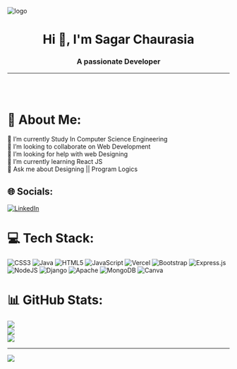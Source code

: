  ![logo](https://github.com/sagarchaurasia176/sagarchaurasia176/blob/main/Passionate%20Learner.png)

<h1 align="center">Hi 👋, I'm Sagar Chaurasia</h1>
<h3 align="center">A passionate  Developer</h3>
<hr>

<br><br>
 # 💫 About Me:
 🔭 I’m currently Study In Computer Science Engineering <br>👯 I’m looking to collaborate on Web Development<br>🤝 I’m looking for help with web Designing<br>🌱 I’m currently learning React JS<br>💬 Ask me about Designing || Program Logics<br>


## 🌐 Socials:
[![LinkedIn](https://img.shields.io/badge/LinkedIn-%230077B5.svg?logo=linkedin&logoColor=white)](https://linkedin.com/in/https://www.linkedin.com/in/sagarchaurasia74/) 

# 💻 Tech Stack:
![CSS3](https://img.shields.io/badge/css3-%231572B6.svg?style=flat&logo=css3&logoColor=white) ![Java](https://img.shields.io/badge/java-%23ED8B00.svg?style=flat&logo=java&logoColor=white) ![HTML5](https://img.shields.io/badge/html5-%23E34F26.svg?style=flat&logo=html5&logoColor=white) ![JavaScript](https://img.shields.io/badge/javascript-%23323330.svg?style=flat&logo=javascript&logoColor=%23F7DF1E) ![Vercel](https://img.shields.io/badge/vercel-%23000000.svg?style=flat&logo=vercel&logoColor=white) ![Bootstrap](https://img.shields.io/badge/bootstrap-%23563D7C.svg?style=flat&logo=bootstrap&logoColor=white) ![Express.js](https://img.shields.io/badge/express.js-%23404d59.svg?style=flat&logo=express&logoColor=%2361DAFB) ![NodeJS](https://img.shields.io/badge/node.js-6DA55F?style=flat&logo=node.js&logoColor=white) ![Django](https://img.shields.io/badge/django-%23092E20.svg?style=flat&logo=django&logoColor=white) ![Apache](https://img.shields.io/badge/apache-%23D42029.svg?style=flat&logo=apache&logoColor=white) ![MongoDB](https://img.shields.io/badge/MongoDB-%234ea94b.svg?style=flat&logo=mongodb&logoColor=white) ![Canva](https://img.shields.io/badge/Canva-%2300C4CC.svg?style=flat&logo=Canva&logoColor=white)
# 📊 GitHub Stats:
![](https://github-readme-stats.vercel.app/api?username=sagarchaurasia176&theme=tokyonight&hide_border=true&include_all_commits=true&count_private=false)<br/>
![](https://github-readme-streak-stats.herokuapp.com/?user=sagarchaurasia176&theme=tokyonight&hide_border=true)<br/>
![](https://github-readme-stats.vercel.app/api/top-langs/?username=sagarchaurasia176&theme=tokyonight&hide_border=true&include_all_commits=true&count_private=false&layout=compact)

---
[![](https://visitcount.itsvg.in/api?id=sagarchaurasia176&icon=0&color=0)](https://visitcount.itsvg.in)

<!-- Proudly created with GPRM ( https://gprm.itsvg.in ) -->
 
